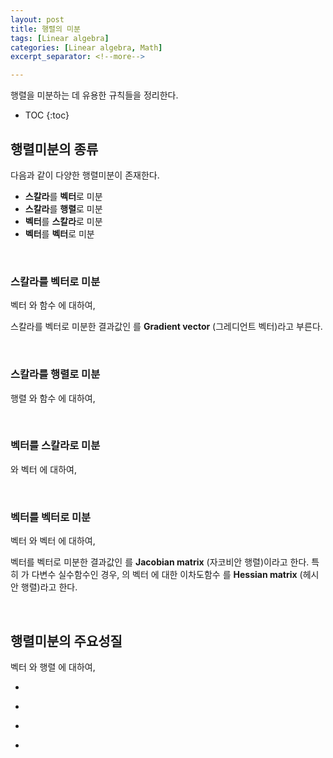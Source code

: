 ```yaml
---
layout: post
title: 행렬의 미분
tags: [Linear algebra]
categories: [Linear algebra, Math]
excerpt_separator: <!--more-->

---
```


행렬을 미분하는 데 유용한 규칙들을 정리한다. 
<!--more-->

* TOC
{:toc}

## 행렬미분의 종류
다음과 같이 다양한 행렬미분이 존재한다. 
* **스칼라**를 **벡터**로 미분
* **스칼라**를 **행렬**로 미분
* **벡터**를 **스칼라**로 미분
* **벡터**를 **벡터**로 미분

<br/>

### 스칼라를 벡터로 미분

벡터 <span><script type="math/tex">\mathbf{x} \in \mathbb{R}^n</script></span> 와 함수 <span><script type="math/tex">y = f(\mathbf{x}) \in \mathbb{R}</script></span> 에 대하여, 

<div class="math"><script type="math/tex; mode=display">
\nabla f \equiv \frac{\partial f}{\partial \mathbf{x}} = 
\begin{bmatrix}
\dfrac{\partial y}{\partial x_1} & \cdots & \dfrac{\partial y}{\partial x_n}
\end{bmatrix}^\mathsf{T} \in \mathbb{R}^n
</script></div>

스칼라를 벡터로 미분한 결과값인 <span><script type="math/tex">\nabla f</script></span> 를 **Gradient vector** (그레디언트 벡터)라고 부른다. 

<br/>

### 스칼라를 행렬로 미분

행렬 <span><script type="math/tex">\mathbf{X} = [x_{ij}] \in \mathbb{R}^{m \times n}</script></span> 와 함수 <span><script type="math/tex">y = f(\mathbf{X}) \in \mathbb{R}</script></span> 에 대하여, 

<div class="math"><script type="math/tex; mode=display">
\frac{\partial y}{\partial \mathbf{X}} = 
\begin{bmatrix}
\dfrac{\partial y}{\partial x_{11}} & \cdots & \dfrac{\partial y}{\partial x_{1n}} \\
\vdots & \ddots & \vdots \\
\dfrac{\partial y}{\partial x_{m1}} & \cdots & \dfrac{\partial y}{\partial x_{mn}} 
\end{bmatrix} \in \mathbb{R}^{m \times n}
</script></div>

<br/>

### 벡터를 스칼라로 미분

<span><script type="math/tex">x \in \mathbb{R}</script></span> 와 벡터 <span><script type="math/tex">\mathbf{y} = [y_1 \cdots y_m]^\mathsf{T}</script></span> <span><script type="math/tex">= [f_1(x) \cdots f_m(x)]^\mathsf{T}</script></span> <span><script type="math/tex">= \mathbf{f}(x) \in \mathbb{R}^m</script></span> 에 대하여,

<div class="math"><script type="math/tex; mode=display">
\frac{\partial \mathbf{f}}{\partial x} = \left[ \frac{\partial y_1}{\partial x} \cdots \frac{\partial y_m}{\partial x} \right] \in \mathbb{R}^{1 \times m}
</script></div>

<br/>

### 벡터를 벡터로 미분

벡터 <span><script type="math/tex">\mathbf{x} \in \mathbb{R}^n</script></span> 와 벡터 <span><script type="math/tex">\mathbf{y} = \mathbf{f}(\mathbf{x}) \in \mathbb{R}^m</script></span>에 대하여, 


<div class="math"><script type="math/tex; mode=display">
\mathbf{J} \equiv \frac{\partial \mathbf{f}}{\partial \mathbf{x}} = 
\begin{bmatrix}
\dfrac{\partial y_1}{\partial x_1} & \cdots & \dfrac{\partial y_1}{\partial x_n} \\
\vdots & \ddots & \vdots \\
\dfrac{\partial y_m}{\partial x_1} & \cdots & \dfrac{\partial y_m}{\partial x_n}
\end{bmatrix}  \in \mathbb{R}^{m \times n}
</script></div>

벡터를 벡터로 미분한 결과값인 <span><script type="math/tex">\mathbf{J}</script></span>를 **Jacobian matrix** (자코비안 행렬)이라고 한다. 특히 <span><script type="math/tex">y = f(\mathbf{x}) \in \mathbb{R}</script></span> 가 다변수 실수함수인 경우, <span><script type="math/tex">f</script></span>의 벡터 <span><script type="math/tex">\mathbf{x}</script></span>에 대한 이차도함수 <span><script type="math/tex">\mathbf{H} \in \mathbb{R}^{n \times n}</script></span>를 **Hessian matrix** (헤시안 행렬)라고 한다. 


<div class="math"><script type="math/tex; mode=display">
\begin{aligned}
\mathbf{H} 
&\equiv \frac{\partial^2 y}{\partial \mathbf{x}^2} = 
\frac{\partial}{\partial \mathbf{x}} \nabla f = \mathbf{J}(\nabla f) \\\\
&= \begin{bmatrix}
\dfrac{\partial^2 y}{\partial x_1^2} & \cdots & \dfrac{\partial^2 y}{\partial x_1 \partial x_n} \\
\vdots & \ddots & \vdots \\
\dfrac{\partial^2 y}{\partial x_n \partial x_1} & \cdots & \dfrac{\partial^2 y}{\partial x_n^2} 
\end{bmatrix} 
\end{aligned} 
</script></div>

<br/>

## 행렬미분의 주요성질

벡터 <span><script type="math/tex">\mathbf{x}, \mathbf{w} \in \mathbb{R}^n</script></span>와 행렬 <span><script type="math/tex">\mathbf{A}, \mathbf{B} \in \mathbb{R}^{n \times n}</script></span>에 대하여, 

* <span><script type="math/tex">\dfrac{\partial}{\partial \mathbf{x}} \mathbf{w}^\mathsf{T} \mathbf{x} = \dfrac{\partial}{\partial \mathbf{x}} \mathbf{x}^\mathsf{T} \mathbf{w} = \mathbf{w}</script></span>

* <span><script type="math/tex">\dfrac{\partial}{\partial \mathbf{x}} \mathbf{x}^\mathsf{T} \mathbf{A} \mathbf{x} = (\mathbf{A} + \mathbf{A}^\mathsf{T}) ~\mathbf{x}</script></span>

* <span><script type="math/tex">\dfrac{\partial}{\partial \mathbf{A}} \text{tr}(\mathbf{B}\mathbf{A}) = \mathbf{B}^\mathsf{T}</script></span>

* <span><script type="math/tex">\dfrac{\partial}{\partial \mathbf{A}} \log(\det{\mathbf{A}}) = (\mathbf{A}^{-1})^\mathsf{T}</script></span>



